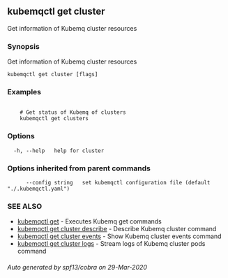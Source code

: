 ## kubemqctl get cluster

Get information of Kubemq cluster resources

### Synopsis

Get information of Kubemq cluster resources

```
kubemqctl get cluster [flags]
```

### Examples

```

	# Get status of Kubemq of clusters
	kubemqctl get clusters

```

### Options

```
  -h, --help   help for cluster
```

### Options inherited from parent commands

```
      --config string   set kubemqctl configuration file (default "./.kubemqctl.yaml")
```

### SEE ALSO

* [kubemqctl get](kubemqctl_get.md)	 - Executes Kubemq get commands
* [kubemqctl get cluster describe](kubemqctl_get_cluster_describe.md)	 - Describe Kubemq cluster command
* [kubemqctl get cluster events](kubemqctl_get_cluster_events.md)	 - Show Kubemq cluster events command
* [kubemqctl get cluster logs](kubemqctl_get_cluster_logs.md)	 - Stream logs of Kubemq cluster pods command

###### Auto generated by spf13/cobra on 29-Mar-2020
